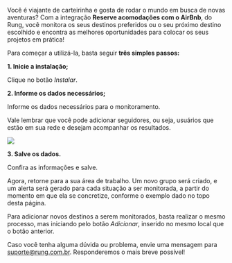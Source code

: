Você é viajante de carteirinha e gosta de rodar o mundo em busca de novas aventuras? Com a integração **Reserve acomodações com o AirBnb**, do Rung, você monitora os seus destinos preferidos ou o seu próximo destino escolhido e encontra as melhores oportunidades para colocar os seus projetos em prática!

Para começar a utilizá-la, basta seguir **três simples passos:**

**1. Inicie a instalação;**

Clique no botão *Instalar*.

**2. Informe os dados necessários;**

Informe os dados necessários para o monitoramento.

Vale lembrar que você pode adicionar seguidores, ou seja, usuários que estão em sua rede e desejam acompanhar os resultados.

![](https://i.imgur.com/ba7Wg5A.png)

**3. Salve os dados.**

Confira as informações e salve.

Agora, retorne para a sua área de trabalho. Um novo grupo será criado, e um alerta será gerado para cada situação a ser monitorada, a partir do momento em que ela se concretize, conforme o exemplo dado no topo desta página.

Para adicionar novos destinos a serem monitorados, basta realizar o mesmo processo, mas iniciando pelo botão *Adicionar*, inserido no mesmo local que o botão anterior.

Caso você tenha alguma dúvida ou problema, envie uma mensagem para suporte@rung.com.br. Responderemos o mais breve possível!